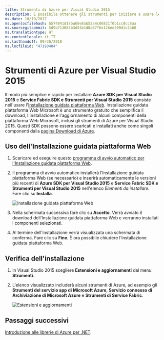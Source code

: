 ```yaml
---
title: Strumenti di Azure per Visual Studio 2015
description: È possibile ottenere gli strumenti per iniziare a usare le librerie .NET di Azure da Visual Studio 2015.
ms.date: 10/19/2017
ms.openlocfilehash: b574841d17ba60e8ab52a4c06831f0b1cc8cc8aa
ms.sourcegitcommit: 5d9b713653b3d03e1d0a67f6e126ee399d1c2a60
ms.translationtype: HT
ms.contentlocale: it-IT
ms.lasthandoff: 09/26/2018
ms.locfileid: "47190404"
---
```

# <a name="azure-tools-for-visual-studio-2015"></a>Strumenti di Azure per Visual Studio 2015

Il modo più semplice e rapido per installare **Azure SDK per Visual Studio 2015** e **Service Fabric SDK e Strumenti per Visual Studio 2015** consiste nell'usare l'[Installazione guidata piattaforma Web](https://www.microsoft.com/web/downloads/platform.aspx).  Installazione guidata piattaforma Web Microsoft è uno strumento gratuito che semplifica il download, l'installazione e l'aggiornamento di alcuni componenti della piattaforma Web Microsoft, inclusi gli strumenti di Azure per Visual Studio 2015.  Questi SDK possono essere scaricati e installati anche come singoli componenti dalla [pagina Download di Azure](https://azure.microsoft.com/downloads/). 

## <a name="using-the-web-platform-installer"></a>Uso dell'Installazione guidata piattaforma Web

1. Scaricare ed eseguire questo [programma di avvio automatico per l'Installazione guidata piattaforma Web](https://www.microsoft.com/web/handlers/webpi.ashx?command=getinstallerredirect&appid=VWDOrVs2015AzurePack;MicrosoftAzure-ServiceFabric-VS2015).  

2. Il programma di avvio automatico installerà l'Installazione guidata piattaforma Web (se necessario) e inserirà automaticamente le versioni più recenti di **Azure SDK per Visual Studio 2015** e **Service Fabric SDK e Strumenti per Visual Studio 2015** nell'elenco *Elementi da installare*.  Fare clic su **Installa**.

    ![Installazione guidata piattaforma Web](media/dotnet-sdk-vs2015-install/webpi.png)

3. Nella schermata successiva fare clic su **Accetto**.  Verrà avviato il download dell'Installazione guidata piattaforma Web e verranno installati i componenti selezionati.

4. Al termine dell'installazione verrà visualizzata una schermata di conferma.  Fare clic su **Fine**.  È ora possibile chiudere l'Installazione guidata piattaforma Web.

## <a name="verifying-the-installation"></a>Verifica dell'installazione

1. In Visual Studio 2015 scegliere **Estensioni e aggiornamenti** dal menu **Strumenti**.

2. L'elenco visualizzato includerà alcuni strumenti di Azure, ad esempio gli **Strumenti del servizio app di Microsoft Azure**, **Servizio connesso di Archiviazione di Microsoft Azure** e **Strumenti di Service Fabric**.

    ![Estensioni e aggiornamenti](media/dotnet-sdk-vs2015-install/ext-tools.png)

## <a name="next-steps"></a>Passaggi successivi

[Introduzione alle librerie di Azure per .NET](dotnet-sdk-azure-get-started.md).
